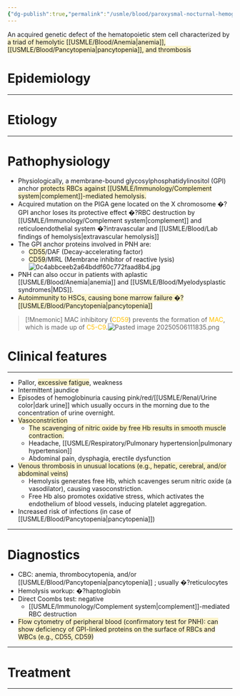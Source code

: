 ```yaml
---
{"dg-publish":true,"permalink":"/usmle/blood/paroxysmal-nocturnal-hemoglobinuria/","tags":["t1"]}
---
```


An acquired genetic defect of the hematopoietic stem cell characterized by <span style="background:rgba(240, 200, 0, 0.2)">a triad of hemolytic [[USMLE/Blood/Anemia\|anemia]], [[USMLE/Blood/Pancytopenia\|pancytopenia]], and thrombosis</span>
# Epidemiology


---
# Etiology


---
# Pathophysiology
- Physiologically, a membrane-bound glycosylphosphatidylinositol (GPI) anchor <span style="background:rgba(240, 200, 0, 0.2)">protects RBCs against [[USMLE/Immunology/Complement system\|complement]]-mediated hemolysis.</span>
- Acquired mutation on the PIGA gene located on the X chromosome �?GPI anchor loses its protective effect �?RBC destruction by [[USMLE/Immunology/Complement system\|complement]] and reticuloendothelial system �?intravascular and [[USMLE/Blood/Lab findings of hemolysis\|extravascular hemolysis]]
- The GPI anchor proteins involved in PNH are:
	- <span style="background:rgba(240, 200, 0, 0.2)">CD55</span>/DAF (Decay-accelerating factor)
	- <span style="background:rgba(240, 200, 0, 0.2)">CD59</span>/MIRL (Membrane inhibitor of reactive lysis)![0c4abbceeb2a64bddf60c772faad8b4.jpg](/img/user/appendix/0c4abbceeb2a64bddf60c772faad8b4.jpg)
- PNH can also occur in patients with aplastic [[USMLE/Blood/Anemia\|anemia]] and [[USMLE/Blood/Myelodysplastic syndromes\|MDS]].
- <span style="background:rgba(240, 200, 0, 0.2)">Autoimmunity to HSCs, causing bone marrow failure �?[[USMLE/Blood/Pancytopenia\|pancytopenia]]</span>

>[!Mnemonic] 
>MAC inhibitory (<font color="#ffc000">CD59</font>) prevents the formation of <font color="#ffc000">MAC</font>, which is made up of <font color="#ffc000">C5-C9</font>.![Pasted image 20250506111835.png](/img/user/appendix/Pasted%20image%2020250506111835.png)

# Clinical features
---
- Pallor, <span style="background:rgba(240, 200, 0, 0.2)">excessive fatigue</span>, weakness
- Intermittent jaundice
- Episodes of hemoglobinuria causing pink/red/[[USMLE/Renal/Urine color\|dark urine]] which usually occurs in the morning due to the concentration of urine overnight.
- <span style="background:rgba(240, 200, 0, 0.2)">Vasoconstriction</span>
	- <span style="background:rgba(240, 200, 0, 0.2)">The scavenging of nitric oxide by free Hb results in smooth muscle contraction.</span>
	- Headache, [[USMLE/Respiratory/Pulmonary hypertension\|pulmonary hypertension]]
	- Abdominal pain, dysphagia, erectile dysfunction
- <span style="background:rgba(240, 200, 0, 0.2)">Venous thrombosis in unusual locations (e.g., hepatic, cerebral, and/or abdominal veins)</span>
	- Hemolysis generates free Hb, which scavenges serum nitric oxide (a vasodilator), causing vasoconstriction.
	- Free Hb also promotes oxidative stress, which activates the endothelium of blood vessels, inducing platelet aggregation.
- Increased risk of infections (in case of [[USMLE/Blood/Pancytopenia\|pancytopenia]])

---
# Diagnostics
- CBC: anemia, thrombocytopenia, and/or [[USMLE/Blood/Pancytopenia\|pancytopenia]] ; usually �?reticulocytes
- Hemolysis workup: �?haptoglobin
- Direct Coombs test: negative  
	- [[USMLE/Immunology/Complement system\|complement]]-mediated RBC destruction
- <span style="background:rgba(240, 200, 0, 0.2)">Flow cytometry of peripheral blood (confirmatory test for PNH): can show deficiency of GPI-linked proteins on the surface of RBCs and WBCs (e.g., CD55, CD59) </span>

---
# Treatment


---

